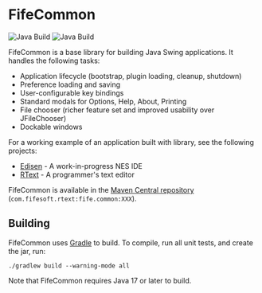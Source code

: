 # FifeCommon
![Java Build](https://github.com/bobbylight/FifeCommon/actions/workflows/gradle.yml/badge.svg)
![Java Build](https://github.com/bobbylight/FifeCommon/actions/workflows/codeql-analysis.yml/badge.svg)

FifeCommon is a base library for building Java Swing applications.  It handles the following tasks:

* Application lifecycle (bootstrap, plugin loading, cleanup, shutdown)
* Preference loading and saving
* User-configurable key bindings
* Standard modals for Options, Help, About, Printing
* File chooser (richer feature set and improved usability over JFileChooser)
* Dockable windows

For a working example of an application built with library, see the following projects:
* [Edisen](https://github.com/bobbylight/Edisen) - A work-in-progress NES IDE
* [RText](https://github.com/bobbylight/RText) - A programmer's text editor

FifeCommon is available in the
[Maven Central repository](http://search.maven.org/#artifactdetails%7Ccom.fifesoft.rtext%7Cfife.common%7C5.0.0%7Cjar) (`com.fifesoft.rtext:fife.common:XXX`).

## Building

FifeCommon uses [Gradle](https://gradle.org/) to build.  To compile, run
all unit tests, and create the jar, run:

    ./gradlew build --warning-mode all

Note that FifeCommon requires Java 17 or later to build.
